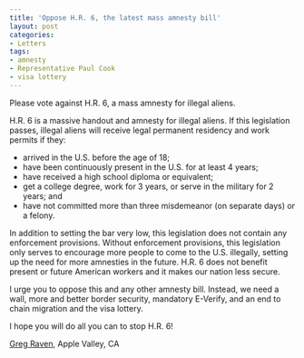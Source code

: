 ```yaml
---
title: 'Oppose H.R. 6, the latest mass amnesty bill'
layout: post
categories:
- Letters
tags:
- amnesty
- Representative Paul Cook
- visa lottery
---
```


Please vote against H.R. 6, a mass amnesty for illegal aliens.

H.R. 6 is a massive handout and amnesty for illegal aliens. If this legislation passes, illegal aliens will receive legal permanent residency and work permits if they:

- arrived in the U.S. before the age of 18;
- have been continuously present in the U.S. for at least 4 years;
- have received a high school diploma or equivalent;
- get a college degree, work for 3 years, or serve in the military for 2 years; and
- have not committed more than three misdemeanor (on separate days) or a felony.

In addition to setting the bar very low, this legislation does not contain any enforcement provisions. Without enforcement provisions, this legislation only serves to encourage more people to come to the U.S. illegally, setting up the need for more amnesties in the future. H.R. 6 does not benefit present or future American workers and it makes our nation less secure.

I urge you to oppose this and any other amnesty bill. Instead, we need a wall, more and better border security, mandatory E-Verify, and an end to chain migration and the visa lottery.

I hope you will do all you can to stop H.R. 6!

[Greg Raven](https://www.gregraven.org/), Apple Valley, CA
